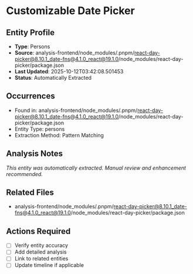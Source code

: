 # Customizable Date Picker

## Entity Profile
- **Type**: Persons
- **Source**: analysis-frontend/node_modules/.pnpm/react-day-picker@8.10.1_date-fns@4.1.0_react@19.1.0/node_modules/react-day-picker/package.json
- **Last Updated**: 2025-10-12T03:42:08.501453
- **Status**: Automatically Extracted

## Occurrences
- Found in: analysis-frontend/node_modules/.pnpm/react-day-picker@8.10.1_date-fns@4.1.0_react@19.1.0/node_modules/react-day-picker/package.json
- Entity Type: persons
- Extraction Method: Pattern Matching

## Analysis Notes
*This entity was automatically extracted. Manual review and enhancement recommended.*

## Related Files
- analysis-frontend/node_modules/.pnpm/react-day-picker@8.10.1_date-fns@4.1.0_react@19.1.0/node_modules/react-day-picker/package.json

## Actions Required
- [ ] Verify entity accuracy
- [ ] Add detailed analysis
- [ ] Link to related entities
- [ ] Update timeline if applicable
